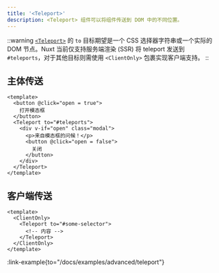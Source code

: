 ```yaml
---
title: '<Teleport>'
description: <Teleport> 组件可以将组件传送到 DOM 中的不同位置。
---
```


::warning
[`<Teleport>`](https://vue.zhcndoc.com/guide/built-ins/teleport.html) 的 `to` 目标期望是一个 CSS 选择器字符串或一个实际的 DOM 节点。Nuxt 当前仅支持服务端渲染 (SSR) 将 teleport 发送到 `#teleports`，对于其他目标则需使用 `<ClientOnly>` 包裹实现客户端支持。
::

## 主体传送

```vue
<template>
  <button @click="open = true">
    打开模态框
  </button>
  <Teleport to="#teleports">
    <div v-if="open" class="modal">
      <p>来自模态框的问候！</p>
      <button @click="open = false">
        关闭
      </button>
    </div>
  </Teleport>
</template>
```

## 客户端传送

```vue
<template>
  <ClientOnly>
    <Teleport to="#some-selector">
      <!-- 内容 -->
    </Teleport>
  </ClientOnly>
</template>
```

:link-example{to="/docs/examples/advanced/teleport"}
